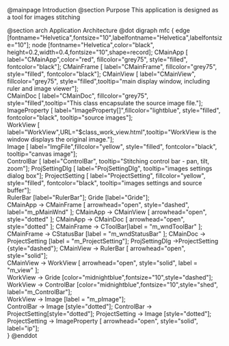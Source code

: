 @mainpage Introduction
@section Purpose
This application is designed as a tool for images stitching

@section arch Application Architecture
@dot
   digraph mfc {
		edge [fontname="Helvetica",fontsize="10",labelfontname="Helvetica",labelfontsize="10"];
		node [fontname="Helvetica",color="black", height=0.2,width=0.4,fontsize="10",shape=record];
		CMainApp [ label="CMainApp",color="red", fillcolor="grey75", style="filled", fontcolor="black"];
		CMainFrame [ label="CMainFrame", fillcolor="grey75", style="filled", fontcolor="black"];
		CMainView [ label="CMainView", fillcolor="grey75", style="filled",tooltip="main display window, including ruler and image viewer"];	  
		CMainDoc [ label="CMainDoc", fillcolor="grey75", style="filled",tooltip="This class encapsulate the source image file."];	 
		ImageProperty [ label="ImageProperty[]",fillcolor="lightblue", style="filled", fontcolor="black", tooltip="source images"];		
		WorkView [ label="WorkView",URL="$class_work_view.html",tooltip="WorkView is the window displays the original image."];	 	   
		Image  [ label="ImgFile",fillcolor="yellow", style="filled", fontcolor="black", tooltip="canvas image"];		
		ControlBar [ label="ControlBar", tooltip="Stitching control bar - pan, tilt, zoom"];
		ProjSettingDlg [ label="ProjSettingDlg", tooltip="images settings dialog box"];
		ProjectSetting [ label="ProjectSetting", fillcolor="yellow", style="filled", fontcolor="black", tooltip="images settings and source buffer"];		
		RulerBar [label="RulerBar"];
		Gride [label="Gride"];		
		CMainApp -> CMainFrame [ arrowhead="open", style="dashed", label="m_pMainWnd" ];
		CMainApp -> CMainView [ arrowhead="open", style="dotted" ];
		CMainApp -> CMainDoc [ arrowhead="open", style="dotted" ];
		CMainFrame -> CToolBar[label = "m_wndToolBar" ];
		CMainFrame -> CStatusBar [label = "m_wndStatusBar" ];
		CMainDoc -> ProjectSetting [label = "m_ProjectSetting"];
		ProjSettingDlg ->ProjectSetting {style="dashed"};
		CMainView -> RulerBar [ arrowhead="open", style="solid"];		
		CMainView -> WorkView [ arrowhead="open", style="solid", label = "m_view" ];	
		WorkView -> Gride [color="midnightblue",fontsize="10",style="dashed"];			
		WorkView -> ControlBar [color="midnightblue",fontsize="10",style="shed", label="m_ControlBar"];	  
   		WorkView -> Image [label = "m_pImage"];	   
		ControlBar -> Image [style="dotted"];
		ControlBar -> ProjectSetting[style="dotted"];
		ProjectSetting -> Image [style="dotted"];
		ProjectSetting -> ImageProperty [ arrowhead="open", style="solid", label="ip"];				
   }
@enddot

